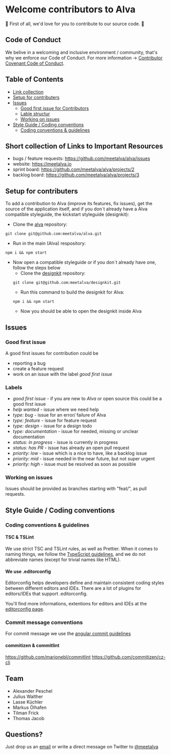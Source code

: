 # Welcome contributors to Alva
💓 First of all, we'd love for you to contribute to our source code. 💓

## Code of Conduct
We belive in a welcoming and inclusive environment / community, that's why we enforce our Code of Conduct.
For more information -> [Contributor Covenant Code of Conduct](CODE_OF_CONDUCT.md).


## Table of Contents
- [Link collection](#short-collection-of-links-to-important-resources)
- [Setup for contributers](#setup-for-contributers)
- [Issues](#issues)
	- [Good first issue for Contributors](#good-first-issue)
	- [Lable structur](#labels)
	- [Working on issues](#working-on-issues)
- [Style Guide / Coding conventions](#style-guide-/-coding-conventions)
	- [Coding conventions & guidelines](#coding-conventions-&-guidelines)


## Short collection of Links to Important Resources
   * bugs / feature requests: https://github.com/meetalva/alva/issues
   * website: https://meetalva.io
   * sprint board: https://github.com/meetalva/alva/projects/2
   * backlog board: https://github.com/meetalva/alva/projects/3


## Setup for contributers
To add a contribution to Alva (improve its features, fix issues),
get the source of the application itself, and if you don´t already have a Alva compatible styleguide, the kickstart styleguide (designkit):

* Clone the [alva](https://github.com/meetalva/alva) repository:
```shell
git clone git@github.com:meetalva/alva.git
```
* Run in the main (Alva) respository:
```shell
npm i && npm start
```
* Now open a compatible styleguide or if you don´t already have one, follow the steps below
	* Clone the [designkit](https://github.com/meetalva/designkit) repository:
	```shell
	git clone git@github.com:meetalva/designkit.git
	```
	* Run this command to build the designkit for Alva:
	```shell
	npm i && npm start
	```
	* Now you should be able to open the designkit inside Alva


## Issues
### Good first issue
A good first issues for contribution could be
* reporting a bug
* create a feature request
* work on an issue with the label *good first issue*

### Labels
- *good first issue* - if you are new to *Alva* or open source this could be a good first issue
- *help wanted* - issue where we need help
- *type: bug* - issue for an error/ failure of Alva
- *type: feature* - issue for feature request
- *type: design* - issue for a design todo
- *type: documentation* - issue for needed, missing or unclear documentation
- *status: in progress* - issue is currently in progress
- *status: has PR* - issue has already an open pull request
- *priority: low* - issue which is a nice to have, like a backlog issue
- *priority: mid* - issue needed in the near future, but not super urgent
- *priority: high* - issue must be resolved as soon as possible

### Working on issues
Issues should be provided as branches starting with "feat/", as pull requests.


## Style Guide / Coding conventions
### Coding conventions & guidelines
#### TSC & TSLint
We use strict TSC and TSLint rules, as well as Prettier. When it comes to naming things, we follow the [TypeScript guidelines](https://github.com/Microsoft/TypeScript/wiki/Coding-guidelines), and we do not abbreviate names (except for trivial names like HTML).

#### We use .editorconfig
Editorconfig helps developers define and maintain consistent coding styles between different editors and IDEs.
There are a lot of plugins for editors/IDEs that support .editorconfig.

You'll find more informations, extentions for editors and IDEs at the [editorconfig page](http://editorconfig.org/).


### Commit message conventions
For commit message we use the [angular commit guidelines](https://github.com/angular/angular.js/blob/master/DEVELOPERS.md#commits)
#### commitizen & commitlint
https://github.com/marionebl/commitlint
https://github.com/commitizen/cz-cli


## Team
* Alexander Peschel
* Julius Walther
* Lasse Küchler
* Markus Ölhafen
* Tilman Frick
* Thomas Jacob


## Questions?
Just drop us an [email](alva@sinnerschrader.com) or write a direct message on Twitter to [@meetalva](https://twitter.com/meetalva)
